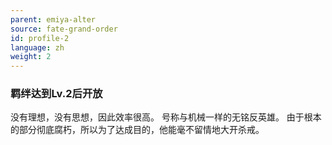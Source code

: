 ```yaml
---
parent: emiya-alter
source: fate-grand-order
id: profile-2
language: zh
weight: 2
---
```


### 羁绊达到Lv.2后开放

没有理想，没有思想，因此效率很高。
号称与机械一样的无铭反英雄。
由于根本的部分彻底腐朽，所以为了达成目的，他能毫不留情地大开杀戒。
